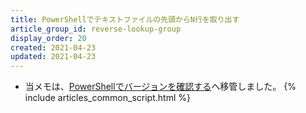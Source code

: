 ```yaml
---
title: PowerShellでテキストファイルの先頭からN行を取り出す
article_group_id: reverse-lookup-group
display_order: 20
created: 2021-04-23
updated: 2021-04-23
---
```

- 当メモは、[PowerShellでバージョンを確認する](https://thinktwice.tech/it/powershell/check_version_in_powershell/)へ移管しました。
{% include articles_common_script.html %}
